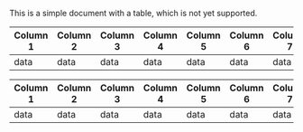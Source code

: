 <!-- pyml enable line-length-->

This is a simple document with a table, which is not yet supported.

| Column 1  | Column 2  | Column 3  | Column 4  | Column 5  | Column 6  | Column 7  |
| ---       | ---       | ---       | ---       | ---       | ---       | ---       |
| data      | data      | data      | data      | data      | data      | data      |

| Column 1  | Column 2  | Column 3  | Column 4  | Column 5  | Column 6  | Column 7  |
| ---       | ---       | ---       | ---       | ---       | ---       | ---       |
| data      | data      | data      | data      | data      | data      | data      |
